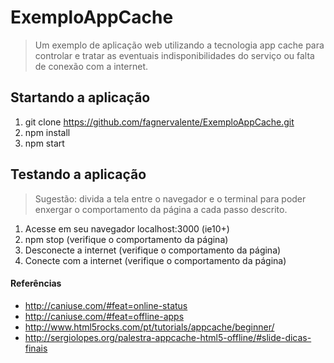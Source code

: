 # ExemploAppCache
> Um exemplo de aplicação web utilizando a tecnologia app cache para controlar e tratar as eventuais indisponibilidades do serviço ou falta de conexão com a internet.

## Startando a aplicação

1. git clone https://github.com/fagnervalente/ExemploAppCache.git
2. npm install
3. npm start  

## Testando a aplicação
> Sugestão: divida a tela entre o navegador e o terminal para poder enxergar o comportamento da página a cada passo descrito.

1. Acesse em seu navegador localhost:3000 (ie10+)
2. npm stop (verifique o comportamento da página)
3. Desconecte a internet (verifique o comportamento da página)
4. Conecte com a internet (verifique o comportamento da página)

#### Referências
 - http://caniuse.com/#feat=online-status
 - http://caniuse.com/#feat=offline-apps
 - http://www.html5rocks.com/pt/tutorials/appcache/beginner/
 - http://sergiolopes.org/palestra-appcache-html5-offline/#slide-dicas-finais
